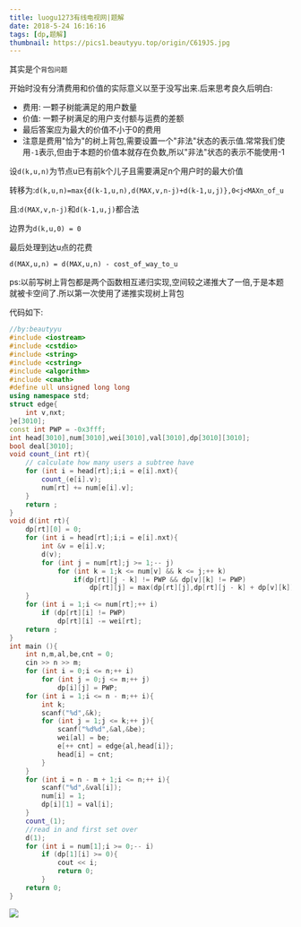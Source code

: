 ```yaml
---
title: luogu1273有线电视网|题解
date: 2018-5-24 16:16:16
tags: [dp,题解]
thumbnail: https://pics1.beautyyu.top/origin/C619JS.jpg
---
```


其实是个`背包问题`

开始时没有分清费用和价值的实际意义以至于没写出来.后来思考良久后明白:

* 费用: 一颗子树能满足的用户数量
* 价值: 一颗子树满足的用户支付额与运费的差额
* 最后答案应为最大的价值不小于0的费用
* 注意是费用"恰为"的树上背包,需要设置一个"非法"状态的表示值.常常我们使用`-1`表示,但由于本题的价值本就存在负数,所以"非法"状态的表示不能使用-1

设`d(k,u,n)`为节点u已有前k个儿子且需要满足n个用户时的最大价值

转移为:`d(k,u,n)=max{d(k-1,u,n),d(MAX,v,n-j)+d(k-1,u,j)},0<j<MAXn_of_u`

且:`d(MAX,v,n-j)`和`d(k-1,u,j)`都合法

边界为`d(k,u,0) = 0`

最后处理到达u点的花费

`d(MAX,u,n) = d(MAX,u,n) - cost_of_way_to_u`

ps:以前写树上背包都是两个函数相互递归实现,空间较之递推大了一倍,于是本题就被卡空间了.所以第一次使用了递推实现树上背包

代码如下:

```c++
//by:beautyyu
#include <iostream>
#include <cstdio>
#include <string>
#include <cstring>
#include <algorithm>
#include <cmath>
#define ull unsigned long long
using namespace std;
struct edge{
	int v,nxt;
}e[3010];
const int PWP = -0x3fff;
int head[3010],num[3010],wei[3010],val[3010],dp[3010][3010];
bool deal[3010];
void count_(int rt){
	// calculate how many users a subtree have
	for (int i = head[rt];i;i = e[i].nxt){
		count_(e[i].v);
		num[rt] += num[e[i].v];
	}
	return ;
}
void d(int rt){
	dp[rt][0] = 0;
	for (int i = head[rt];i;i = e[i].nxt){
		int &v = e[i].v;
		d(v);
		for (int j = num[rt];j >= 1;-- j)
			for (int k = 1;k <= num[v] && k <= j;++ k)
				if(dp[rt][j - k] != PWP && dp[v][k] != PWP)
					dp[rt][j] = max(dp[rt][j],dp[rt][j - k] + dp[v][k]);
	}
	for (int i = 1;i <= num[rt];++ i)
		if (dp[rt][i] != PWP)
			dp[rt][i] -= wei[rt];
	return ;
}
int main (){
	int n,m,al,be,cnt = 0;
	cin >> n >> m;
	for (int i = 0;i <= n;++ i)
		for (int j = 0;j <= m;++ j)
			dp[i][j] = PWP;
	for (int i = 1;i <= n - m;++ i){
		int k;
		scanf("%d",&k);
		for (int j = 1;j <= k;++ j){
			scanf("%d%d",&al,&be);
			wei[al] = be;
			e[++ cnt] = edge{al,head[i]};
			head[i] = cnt;
		}
	}
	for (int i = n - m + 1;i <= n;++ i){
		scanf("%d",&val[i]);
		num[i] = 1;
		dp[i][1] = val[i];
	}
	count_(1);
	//read in and first set over
	d(1); 
	for (int i = num[1];i >= 0;-- i)
		if (dp[1][i] >= 0){
			cout << i;
			return 0;
		}
	return 0;
}
```


![](https://pics1.beautyyu.top/origin/C619JS.jpg)
